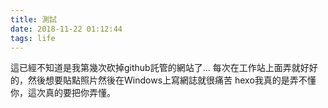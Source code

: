 ```yaml
---
title: 測試
date: 2018-11-22 01:12:44
tags: life
---
```

這已經不知道是我第幾次砍掉github託管的網站了...
每次在工作站上面弄就好好的，然後想要貼點照片然後在Windows上寫網誌就很痛苦
hexo我真的是弄不懂你，這次真的要把你弄懂。